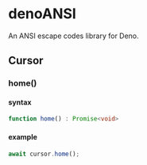 # denoANSI
An ANSI escape codes library for Deno.

## Cursor

### home()
#### syntax
```ts
function home() : Promise<void>
```

#### example
```ts
await cursor.home();
```

